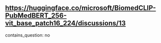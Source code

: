 ## https://huggingface.co/microsoft/BiomedCLIP-PubMedBERT_256-vit_base_patch16_224/discussions/13

contains_question: no